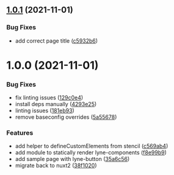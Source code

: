 ## [1.0.1](https://github.com/lyne-design-system/lyne-components-demo/compare/v1.0.0...v1.0.1) (2021-11-01)


### Bug Fixes

* add correct page title ([c5932b6](https://github.com/lyne-design-system/lyne-components-demo/commit/c5932b635d7769667d5fdfdb00769af6644988d8))

# 1.0.0 (2021-11-01)


### Bug Fixes

* fix linting issues ([129c0e4](https://github.com/lyne-design-system/lyne-components-demo/commit/129c0e42ce23c35be5648fdb733a58d69f3a8b49))
* install deps manually ([4293e25](https://github.com/lyne-design-system/lyne-components-demo/commit/4293e25d577a0c6b95fa2c72e6519c60d56572e0))
* linting issues ([181eb93](https://github.com/lyne-design-system/lyne-components-demo/commit/181eb937eee6d8888c7c34063e4d26c0377a9212))
* remove baseconfig overrides ([5a55678](https://github.com/lyne-design-system/lyne-components-demo/commit/5a55678bbf991ed6b56f3a10790ddf83c0cb5ffc))


### Features

* add helper to defineCustomElements from stencil ([c569ab4](https://github.com/lyne-design-system/lyne-components-demo/commit/c569ab4453ca9874ae77860cd5cade4a27767caa))
* add module to statically render lyne-components ([f8e99b9](https://github.com/lyne-design-system/lyne-components-demo/commit/f8e99b916832647446c8e5f497e54aa6518001b0))
* add sample page with lyne-button ([35a6c56](https://github.com/lyne-design-system/lyne-components-demo/commit/35a6c563cf2c06aaad6bbb12495be5e0ab9e66b4))
* migrate back to nuxt2 ([38f1020](https://github.com/lyne-design-system/lyne-components-demo/commit/38f10205a1a96a7ebc0b872450af2c9d87829de2))
